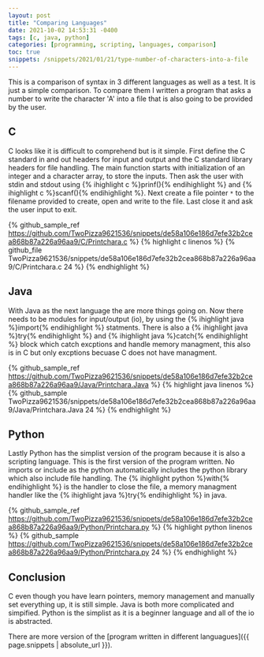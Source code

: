 ```yaml
---
layout: post
title: "Comparing Languages"
date: 2021-10-02 14:53:31 -0400
tags: [c, java, python]
categories: [programming, scripting, languages, comparison]
toc: true
snippets: /snippets/2021/01/21/type-number-of-characters-into-a-file
---
```


This is a comparison of syntax in 3 different languages as well as a test. It
is just a simple comparison. To compare them I written a program that asks a
number to write the character 'A' into a file that is also going to be provided
by the user.

## C

C looks like it is difficult to comprehend but is it simple. First define the C
standard in and out headers for input and output and the C standard library
headers for file handling. The main function starts with initialization of an
integer and a character array, to store the inputs. Then ask the user with
stdin and stdout using {% ihighlight c %}prinf(){% endihighlight %} and
{% ihighlight c %}scanf(){% endihighlight %}. Next create a file pointer `*` to
the filename provided to create, open and write to the file. Last close it and
ask the user input to exit.

{% github_sample_ref https://github.com/TwoPizza9621536/snippets/de58a106e186d7efe32b2cea868b87a226a96aa9/C/Printchara.c %}
{% highlight c linenos %}
{% github_file TwoPizza9621536/snippets/de58a106e186d7efe32b2cea868b87a226a96aa9/C/Printchara.c 24 %}
{% endhighlight %}

## Java

With Java as the next language the are more things going on. Now there needs to
be modules for input/output (io), by using the
{% ihighlight java %}import{% endihighlight %} statments. There is also a
{% ihighlight java %}try{% endihighlight %} and
{% ihighlight java %}catch{% endihighlight %} block which catch excptions and
handle memory managment, this also is in C but only excptions becuase C does
not have managment.

{% github_sample_ref https://github.com/TwoPizza9621536/snippets/de58a106e186d7efe32b2cea868b87a226a96aa9/Java/Printchara.Java %}
{% highlight java linenos %}
{% github_sample TwoPizza9621536/snippets/de58a106e186d7efe32b2cea868b87a226a96aa9/Java/Printchara.Java 24 %}
{% endhighlight %}

## Python

Lastly Python has the simplist version of the program because it is also a
scripting language. This is the first version of the program
written. No imports or include as the python automatically includes the
python library which also include file handling. The
{% ihighlight python %}with{% endihighlight %} is the handler to close the
file, a memory managment handler like the
{% ihighlight java %}try{% endihighlight %} in java.

{% github_sample_ref https://github.com/TwoPizza9621536/snippets/de58a106e186d7efe32b2cea868b87a226a96aa9/Python/Printchara.py %}
{% highlight python linenos %}
{% github_sample https://github.com/TwoPizza9621536/snippets/de58a106e186d7efe32b2cea868b87a226a96aa9/Python/Printchara.py 24 %}
{% endhighlight %}

## Conclusion

C even though you have learn pointers, memory management and manually set
everything up, it is still simple. Java is both more complicated and simpified.
Python is the simplist as it is a beginner language and all of the io is
abstracted.

There are more version of the
[program written in different languagues]({{ page.snippets | absolute_url }}).
